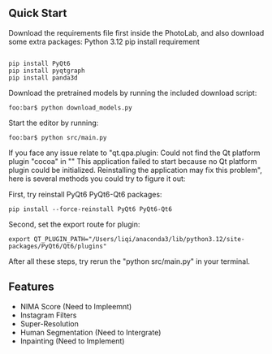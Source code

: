 
## Quick Start

Download the requirements file first inside the PhotoLab, and also download some extra packages:
Python 3.12
pip install requirement
```console

pip install PyQt6
pip install pyqtgraph
pip install panda3d
```

Download the pretrained models by running the included download script:

```console
foo:bar$ python download_models.py
```

Start the editor by running:

```console
foo:bar$ python src/main.py
```

If you face any issue relate to "qt.qpa.plugin: Could not find the Qt platform plugin "cocoa" in ""
This application failed to start because no Qt platform plugin could be initialized. Reinstalling the application may fix this problem", here is several methods you could try to figure it out:

First, try reinstall PyQt6 PyQt6-Qt6 packages:

```console
pip install --force-reinstall PyQt6 PyQt6-Qt6
```

Second, set the export route for plugin:

```console
export QT_PLUGIN_PATH="/Users/liqi/anaconda3/lib/python3.12/site-packages/PyQt6/Qt6/plugins"
```

After all these steps, try rerun the "python src/main.py" in your terminal.

## Features
- NIMA Score (Need to Impleemnt)
- Instagram Filters
- Super-Resolution
- Human Segmentation (Need to Intergrate)
- Inpainting (Need to Implement)


